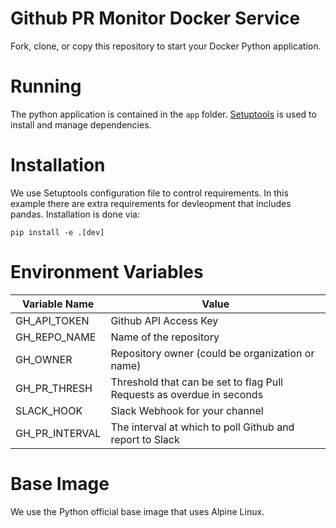 # Github PR Monitor Docker Service

Fork, clone, or copy this repository to start your Docker Python application.

# Running
The python application is contained in the `app` folder. [Setuptools](https://setuptools.readthedocs.io/en/latest/) is used to install and manage dependencies. 


# Installation
We use Setuptools configuration file to control requirements. In this example there are extra requirements for devleopment that includes pandas. Installation is done via:

```pip install -e .[dev]```


# Environment Variables
| Variable Name  | Value  |
|---|---|
| GH_API_TOKEN | Github API Access Key  |
| GH_REPO_NAME  |  Name of the repository |
| GH_OWNER  | Repository owner (could be organization or name) |
| GH_PR_THRESH  | Threshold that can be set to flag Pull Requests as overdue in seconds |
|  SLACK_HOOK | Slack Webhook for your channel  |
| GH_PR_INTERVAL  | The interval at which to poll Github and report to Slack  |




# Base Image
We use the Python official base image that uses Alpine Linux.
